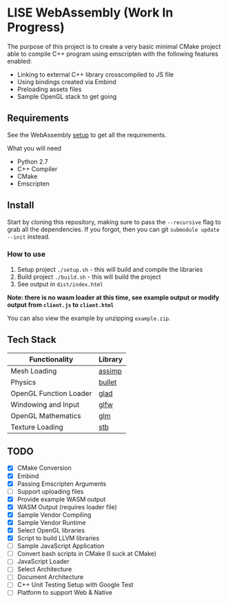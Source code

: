 # LISE WebAssembly (Work In Progress)

The purpose of this project is to create a very basic minimal CMake project able to compile C++ program using emscripten with the following features enabled:
* Linking to external C++ library crosscompiled to JS file
* Using bindings created via Embind
* Preloading assets files
* Sample OpenGL stack to get going

## Requirements

See the WebAssembly [setup](http://webassembly.org/getting-started/developers-guide/) to get all the requirements.

What you will need

* Python 2.7
* C++ Compiler
* CMake
* Emscripten

## Install

Start by cloning this repository, making sure to pass the `--recursive` flag to grab all the dependencies. If you forgot, then you can git `submodule update --init` instead.

### How to use
1. Setup project `./setup.sh` - this will build and compile the libraries 
2. Build project `./build.sh` - this will build the project
3. See output in `dist/index.html`

**Note: there is no wasm loader at this time, see example output or modify output from `client.js` to `client.html`**

You can also view the example by unzipping `example.zip`.


## Tech Stack


Functionality           | Library
----------------------- | ------------------------------------------
Mesh Loading            | [assimp](https://github.com/assimp/assimp)
Physics                 | [bullet](https://github.com/bulletphysics/bullet3)
OpenGL Function Loader  | [glad](https://github.com/Dav1dde/glad)
Windowing and Input     | [glfw](https://github.com/glfw/glfw)
OpenGL Mathematics      | [glm](https://github.com/g-truc/glm)
Texture Loading         | [stb](https://github.com/nothings/stb)

## TODO

- [x] CMake Conversion 
- [x] Embind
- [x] Passing Emscripten Arguments 
- [ ] Support uploading files
- [x] Provide example WASM output
- [x] WASM Output (requires loader file)
- [x] Sample Vendor Compiling
- [x] Sample Vendor Runtime 
- [x] Select OpenGL libraries
- [x] Script to build LLVM libraries
- [ ] Sample JavaScript Application
- [ ] Convert bash scripts in CMake (I suck at CMake)
- [ ] JavaScript Loader
- [ ] Select Architecture
- [ ] Document Architecture
- [ ] C++ Unit Testing Setup with Google Test
- [ ] Platform to support Web & Native
